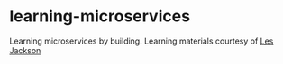 # learning-microservices
Learning microservices by building. Learning materials courtesy of [Les Jackson](https://www.youtube.com/watch?v=DgVjEo3OGBI&list=PL5d4Wto2kc-zYeMr4tXxPRU_lQs9sQqvM&index=9&t=17s)
